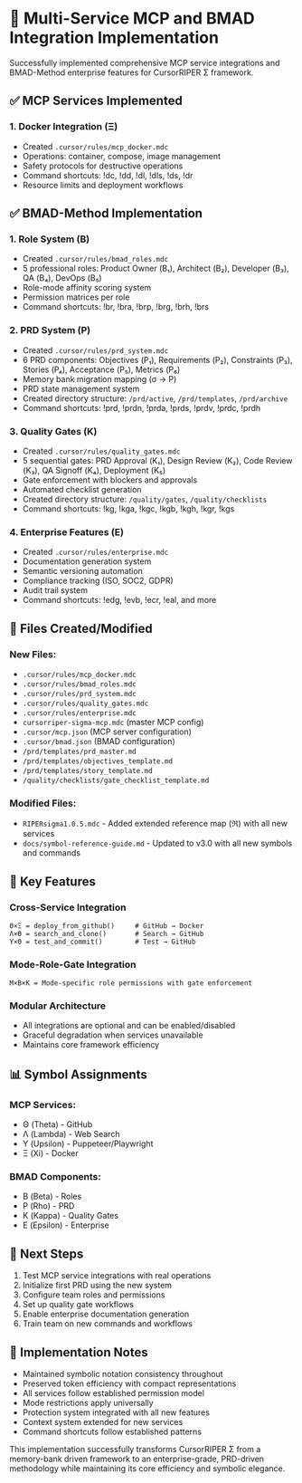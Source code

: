 # 📝 Multi-Service MCP and BMAD Integration Implementation

Successfully implemented comprehensive MCP service integrations and BMAD-Method enterprise features for CursorRIPER Σ framework.

## ✅ MCP Services Implemented

### 1. Docker Integration (Ξ)

- Created `.cursor/rules/mcp_docker.mdc`
- Operations: container, compose, image management
- Safety protocols for destructive operations
- Command shortcuts: !dc, !dd, !dl, !dls, !ds, !dr
- Resource limits and deployment workflows

## ✅ BMAD-Method Implementation

### 1. Role System (Β)

- Created `.cursor/rules/bmad_roles.mdc`
- 5 professional roles: Product Owner (Β₁), Architect (Β₂), Developer (Β₃), QA (Β₄), DevOps (Β₅)
- Role-mode affinity scoring system
- Permission matrices per role
- Command shortcuts: !br, !bra, !brp, !brg, !brh, !brs

### 2. PRD System (Ρ)

- Created `.cursor/rules/prd_system.mdc`
- 6 PRD components: Objectives (Ρ₁), Requirements (Ρ₂), Constraints (Ρ₃), Stories (Ρ₄), Acceptance (Ρ₅), Metrics (Ρ₆)
- Memory bank migration mapping (σ → Ρ)
- PRD state management system
- Created directory structure: `/prd/active`, `/prd/templates`, `/prd/archive`
- Command shortcuts: !prd, !prdn, !prda, !prds, !prdv, !prdc, !prdh

### 3. Quality Gates (Κ)

- Created `.cursor/rules/quality_gates.mdc`
- 5 sequential gates: PRD Approval (Κ₁), Design Review (Κ₂), Code Review (Κ₃), QA Signoff (Κ₄), Deployment (Κ₅)
- Gate enforcement with blockers and approvals
- Automated checklist generation
- Created directory structure: `/quality/gates`, `/quality/checklists`
- Command shortcuts: !kg, !kga, !kgc, !kgb, !kgh, !kgr, !kgs

### 4. Enterprise Features (Ε)

- Created `.cursor/rules/enterprise.mdc`
- Documentation generation system
- Semantic versioning automation
- Compliance tracking (ISO, SOC2, GDPR)
- Audit trail system
- Command shortcuts: !edg, !evb, !ecr, !eal, and more

## 📁 Files Created/Modified

### New Files:

- `.cursor/rules/mcp_docker.mdc`
- `.cursor/rules/bmad_roles.mdc`
- `.cursor/rules/prd_system.mdc`
- `.cursor/rules/quality_gates.mdc`
- `.cursor/rules/enterprise.mdc`
- `cursorriper-sigma-mcp.mdc` (master MCP config)
- `.cursor/mcp.json` (MCP server configuration)
- `.cursor/bmad.json` (BMAD configuration)
- `/prd/templates/prd_master.md`
- `/prd/templates/objectives_template.md`
- `/prd/templates/story_template.md`
- `/quality/checklists/gate_checklist_template.md`

### Modified Files:

- `RIPERsigma1.0.5.mdc` - Added extended reference map (ℜ) with all new services
- `docs/symbol-reference-guide.md` - Updated to v3.0 with all new symbols and commands

## 🔑 Key Features

### Cross-Service Integration

```
Θ×Ξ = deploy_from_github()     # GitHub → Docker
Λ×Θ = search_and_clone()       # Search → GitHub  
Υ×Θ = test_and_commit()        # Test → GitHub
```

### Mode-Role-Gate Integration

```
M×Β×Κ = Mode-specific role permissions with gate enforcement
```

### Modular Architecture

- All integrations are optional and can be enabled/disabled
- Graceful degradation when services unavailable
- Maintains core framework efficiency

## 📊 Symbol Assignments

### MCP Services:

- Θ (Theta) - GitHub
- Λ (Lambda) - Web Search
- Υ (Upsilon) - Puppeteer/Playwright
- Ξ (Xi) - Docker

### BMAD Components:

- Β (Beta) - Roles
- Ρ (Rho) - PRD
- Κ (Kappa) - Quality Gates
- Ε (Epsilon) - Enterprise

## 🚀 Next Steps

1. Test MCP service integrations with real operations
2. Initialize first PRD using the new system
3. Configure team roles and permissions
4. Set up quality gate workflows
5. Enable enterprise documentation generation
6. Train team on new commands and workflows

## 📝 Implementation Notes

- Maintained symbolic notation consistency throughout
- Preserved token efficiency with compact representations
- All services follow established permission model
- Mode restrictions apply universally
- Protection system integrated with all new features
- Context system extended for new services
- Command shortcuts follow established patterns

This implementation successfully transforms CursorRIPER Σ from a memory-bank driven framework to an enterprise-grade, PRD-driven methodology while maintaining its core efficiency and symbolic elegance.
